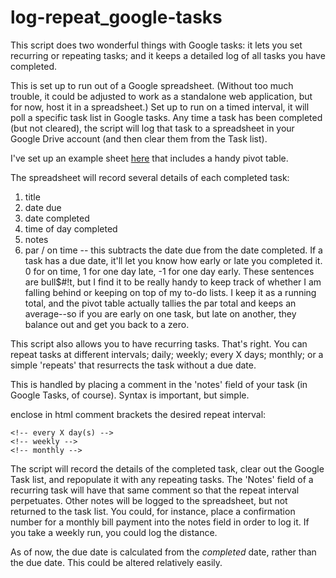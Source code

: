 # log-repeat_google-tasks

This script does two wonderful things with Google tasks: it lets you set recurring or repeating tasks; and it keeps a detailed log of all tasks you have completed.

This is set up to run out of a Google spreadsheet. (Without too much trouble, it could be adjusted to work as a standalone web application, but for now, host it in a spreadsheet.) Set up to run on a timed interval, it will poll a specific task list in Google tasks. Any time a task has been completed (but not cleared), the script will log that task to a spreadsheet in your Google Drive account (and then clear them from the Task list).

I've set up an example sheet <a href="https://docs.google.com/a/caligopress.com/spreadsheet/ccc?key=0AsEQKh2UPI-YdGVMbHFDVzRvdG5YVEhHX2JZY0Y3cGc&usp=drive_web#gid=3" target="_blank">here</a> that includes a handy pivot table.

The spreadsheet will record several details of each completed task:

1. title
2. date due
3. date completed
4. time of day completed
5. notes
6. par / on time -- this subtracts the date due from the date completed. If a task has a due date, it'll let you know how early or late you completed it. 0 for on time, 1 for one day late, -1 for one day early. These sentences are bull$#!t, but I find it to be really handy to keep track of whether I am falling behind or keeping on top of my to-do lists. I keep it as a running total, and the pivot table actually tallies the par total and keeps an average--so if you are early on one task, but late on another, they balance out and get you back to a zero.

This script also allows you to have recurring tasks. That's right. You can repeat tasks at different intervals; daily; weekly; every X days; monthly; or a simple 'repeats' that resurrects the task without a due date.

This is handled by placing a comment in the 'notes' field of your task (in Google Tasks, of course). Syntax is important, but simple. 

enclose in html comment brackets the desired repeat interval:     
> 	<!-- repeats -->     
	<!-- every X day(s) -->     
	<!-- weekly -->     
	<!-- monthly -->     

The script will record the details of the completed task, clear out the Google Task list, and repopulate it with any repeating tasks. The 'Notes' field of a recurring task will have that same comment so that the repeat interval perpetuates. Other notes will be logged to the spreadsheet, but not returned to the task list. You could, for instance, place a confirmation number for a monthly bill payment into the notes field in order to log it. If you take a weekly run, you could log the distance. 

As of now, the due date is calculated from the *completed* date, rather than the due date. This could be altered relatively easily. 

